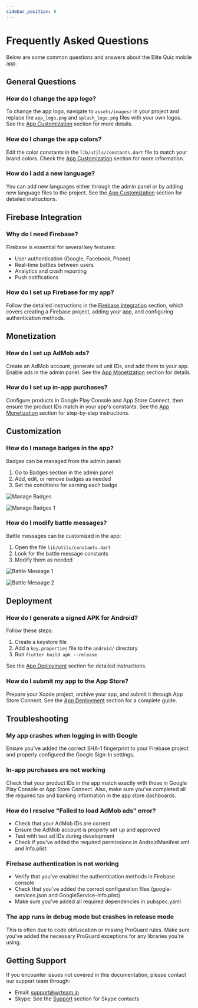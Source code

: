 ```yaml
---
sidebar_position: 8
---
```


# Frequently Asked Questions

Below are some common questions and answers about the Elite Quiz mobile app.

## General Questions

### How do I change the app logo?

To change the app logo, navigate to `assets/images/` in your project and replace the `app_logo.png` and `splash_logo.png` files with your own logos. See the [App Customization](customization) section for more details.

### How do I change the app colors?

Edit the color constants in the `lib/utils/constants.dart` file to match your brand colors. Check the [App Customization](customization) section for more information.

### How do I add a new language?

You can add new languages either through the admin panel or by adding new language files to the project. See the [App Customization](customization) section for detailed instructions.

## Firebase Integration

### Why do I need Firebase?

Firebase is essential for several key features:

- User authentication (Google, Facebook, Phone)
- Real-time battles between users
- Analytics and crash reporting
- Push notifications

### How do I set up Firebase for my app?

Follow the detailed instructions in the [Firebase Integration](firebase) section, which covers creating a Firebase project, adding your app, and configuring authentication methods.

## Monetization

### How do I set up AdMob ads?

Create an AdMob account, generate ad unit IDs, and add them to your app. Enable ads in the admin panel. See the [App Monetization](monetization) section for details.

### How do I set up in-app purchases?

Configure products in Google Play Console and App Store Connect, then ensure the product IDs match in your app's constants. See the [App Monetization](monetization) section for step-by-step instructions.

## Customization

### How do I manage badges in the app?

Badges can be managed from the admin panel:

1. Go to Badges section in the admin panel
2. Add, edit, or remove badges as needed
3. Set the conditions for earning each badge

![Manage Badges](/img/app/manage-badges.webp)

![Manage Badges 1](/img/app/manage-badges-1.webp)

### How do I modify battle messages?

Battle messages can be customized in the app:

1. Open the file `lib/utils/constants.dart`
2. Look for the battle message constants
3. Modify them as needed

![Battle Message 1](/img/app/battle-message-1.webp)

![Battle Message 2](/img/app/battle-message-2.webp)

## Deployment

### How do I generate a signed APK for Android?

Follow these steps:

1. Create a keystore file
2. Add a `key.properties` file to the `android/` directory
3. Run `flutter build apk --release`

See the [App Deployment](deployment) section for detailed instructions.

### How do I submit my app to the App Store?

Prepare your Xcode project, archive your app, and submit it through App Store Connect. See the [App Deployment](deployment) section for a complete guide.

## Troubleshooting

### My app crashes when logging in with Google

Ensure you've added the correct SHA-1 fingerprint to your Firebase project and properly configured the Google Sign-In settings.

### In-app purchases are not working

Check that your product IDs in the app match exactly with those in Google Play Console or App Store Connect. Also, make sure you've completed all the required tax and banking information in the app store dashboards.

### How do I resolve "Failed to load AdMob ads" error?

- Check that your AdMob IDs are correct
- Ensure the AdMob account is properly set up and approved
- Test with test ad IDs during development
- Check if you've added the required permissions in AndroidManifest.xml and Info.plist

### Firebase authentication is not working

- Verify that you've enabled the authentication methods in Firebase console
- Check that you've added the correct configuration files (google-services.json and GoogleService-Info.plist)
- Make sure you've added all required dependencies in pubspec.yaml

### The app runs in debug mode but crashes in release mode

This is often due to code obfuscation or missing ProGuard rules. Make sure you've added the necessary ProGuard exceptions for any libraries you're using.

## Getting Support

If you encounter issues not covered in this documentation, please contact our support team through:

- Email: support@wrteam.in
- Skype: See the [Support](../support) section for Skype contacts
